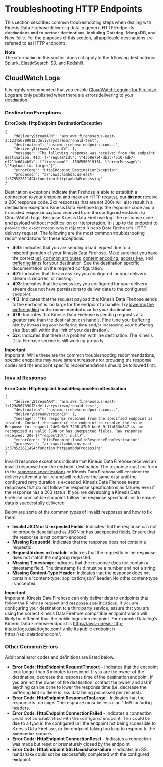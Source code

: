 # Troubleshooting HTTP Endpoints<a name="http_troubleshooting"></a>

This section describes common troubleshooting steps when dealing with Kinesis Data Firehose delivering data to generic HTTP Endpoints destinations and to partner destinations, including Datadog, MongoDB, and New Relic\. For the purposes of this section, all applicable destinations are referred to as HTTP endpoints\. 

**Note**  
The information in this section does not apply to the following destinations: Splunk, ElasticSearch, S3, and Redshift\.

## CloudWatch Logs<a name="cloudwatch_logs"></a>

It is highly recommended that you enable [CloudWatch Logging for Firehose](https://docs.aws.amazon.com/firehose/latest/dev/monitoring-with-cloudwatch-logs.html)\. Logs are only published when there are errors delivering to your destination\.

### Destination Exceptions<a name="destination_exceptions"></a>

**ErrorCode: HttpEndpoint\.DestinationException**

```
{
    "deliveryStreamARN": "arn:aws:firehose:us-east-1:123456789012:deliverystream/ronald-test",
    "destination": "custom.firehose.endpoint.com...",
    "deliveryStreamVersionId": 1,
    "message": "The following response was received from the endpoint destination. 413: {\"requestId\": \"43b8e724-dbac-4510-adb7-ef211c6044b9\", \"timestamp\": 1598556019164, \"errorMessage\": \"Payload too large\"}",
    "errorCode": "HttpEndpoint.DestinationException",
    "processor": "arn:aws:lambda:us-east-1:379522611494:function:httpLambdaProcessing"
}
```

Destination exceptions indicate that Firehose **is** able to establish a connection to your endpoint and make an HTTP request, but **did not** receive a 200 response code\. 2xx responses that are not 200s will also result in a destination exception\. Kinesis Data Firehose logs the response code and a truncated response payload received from the configured endpoint to CloudWatch Logs\. Because Kinesis Data Firehose logs the response code and payload without modification or interpretation, it is up to the endpoint to provide the exact reason why it rejected Kinesis Data Firehose's HTTP delivery request\. The following are the most common troubleshooting recommendations for these exceptions: 
+ **400**: Indicates that you are sending a bad request due to a misconfiguration of your Kinesis Data Firehose\. Make sure that you have the correct [url](https://docs.aws.amazon.com/firehose/latest/APIReference/API_HttpEndpointConfiguration.html#Firehose-Type-HttpEndpointConfiguration-Url), [common attributes](https://docs.aws.amazon.com/firehose/latest/APIReference/API_HttpEndpointRequestConfiguration.html#Firehose-Type-HttpEndpointRequestConfiguration-CommonAttributes), [content encoding](https://docs.aws.amazon.com/firehose/latest/APIReference/API_HttpEndpointRequestConfiguration.html#Firehose-Type-HttpEndpointRequestConfiguration-ContentEncoding), [access key](https://docs.aws.amazon.com/firehose/latest/APIReference/API_HttpEndpointConfiguration.html#Firehose-Type-HttpEndpointConfiguration-AccessKey), and [buffering hints](https://docs.aws.amazon.com/firehose/latest/APIReference/API_HttpEndpointDestinationConfiguration.html#Firehose-Type-HttpEndpointDestinationConfiguration-BufferingHints) for your destination\. See the destination specific documentation on the required configuration\.
+ **401**: Indicates that the access key you configured for your delivery stream is incorrect or missing\.
+ **403**: Indicates that the access key you configured for your delivery stream does not have permissions to deliver data to the configured endpoint\.
+ **413**: Indicates that the request payload that Kinesis Data Firehose sends to the endpoint is too large for the endpoint to handle\. Try [lowering the buffering hint](https://docs.aws.amazon.com/firehose/latest/APIReference/API_HttpEndpointBufferingHints.html#Firehose-Type-HttpEndpointBufferingHints-SizeInMBs) to the recommended size for your destination\. 
+ **429**: Indicates that Kinesis Data Firehose is sending requests at a greater rate than the destination can handle\. Fine tune your buffering hint by increasing your buffering time and/or increasing your buffering size \(but still within the limit of your destination\)\.
+ **5xx**: Indicates that there is a problem with the destination\. The Kinesis Data Firehose service is still working properly\.

**Important**  
Important: While these are the common troubleshooting recommendations, specific endpoints may have different reasons for providing the response codes and the endpoint specific recommendations should be followed first\. 

### Invalid Response<a name="invalid_response"></a>

**ErrorCode: HttpEndpoint\.InvalidResponseFromDestination**

```
{
    "deliveryStreamARN": "arn:aws:firehose:us-east-1:123456789012:deliverystream/ronald-test",
    "destination": "custom.firehose.endpoint.com...",
    "deliveryStreamVersionId": 1,
    "message": "The response received from the specified endpoint is invalid. Contact the owner of the endpoint to resolve the issue. Response for request 2de9e8e9-7296-47b0-bea6-9f17b133d847 is not recognized as valid JSON or has unexpected fields. Raw response received: 200 {\"requestId\": null}",
    "errorCode": "HttpEndpoint.InvalidResponseFromDestination",
    "processor": "arn:aws:lambda:us-east-1:379522611494:function:httpLambdaProcessing"
}
```

Invalid response exceptions indicate that Kinesis Data Firehose received an invalid response from the endpoint destination\. The response must conform to the [response specifications](https://docs.aws.amazon.com/firehose/latest/dev/httpdeliveryrequestresponse.html) or Kinesis Data Firehose will consider the delivery attempt a failure and will redeliver the same data until the configured retry duration is exceeded\. Kinesis Data Firehose treats responses that do not follow the response specifications as failures even if the response has a 200 status\. If you are developing a Kinesis Data Firehose compatible endpoint, follow the response specifications to ensure data is successfully delivered\. 

Below are some of the common types of invalid responses and how to fix them: 
+ **Invalid JSON or Unexpected Fields**: Indicates that the response can not be properly deserialized as JSON or has unexpected fields\. Ensure that the response is not content\-encoded\.
+ **Missing RequestId**: Indicates that the response does not contain a requestId\.
+ **RequestId does not match**: Indicates that the requestId in the response does not match the outgoing requestId\.
+ **Missing Timestamp**: Indicates that the response does not contain a timestamp field\. The timestamp field must be a number and not a string\.
+ **Missing Content\-Type Header**: Indicates that the response does not contain a “content\-type: application/json” header\. No other content\-type is accepted\.

**Important**  
Important: Kinesis Data Firehose can only deliver data to endpoints that follow the Firehose request and [response specifications](https://docs.aws.amazon.com/firehose/latest/dev/httpdeliveryrequestresponse.html)\. If you are configuring your destination to a third party service, ensure that you are using the correct Kinesis Data Firehose compatible endpoint which will likely be different than the public ingestion endpoint\. For example Datadog’s Kinesis Data Firehose endpoint is [https://aws\-kinesis\-http\-intake\.logs\.datadoghq\.com/](http://aws-kinesis-http-intake.logs.datadoghq.com/) while its public endpoint is [https://api\.datadoghq\.com/](https://api.datadoghq.com/)\.

### Other Common Errors<a name="others"></a>

Additional error codes and definitions are listed below\.
+ **Error Code: HttpEndpoint\.RequestTimeout** \- Indicates that the endpoint took longer than 3 minutes to respond\. If you are the owner of the destination, decrease the response time of the destination endpoint\. If you are not the owner of the destination, contact the owner and ask if anything can be done to lower the response time \(i\.e\. decrease the buffering hint so there is less data being processed per request\)\. 
+ **Error Code: HttpEndpoint\.ResponseTooLarge** \- Indicates that the response is too large\. The response must be less than 1 MiB including headers\.
+ **Error Code: HttpEndpoint\.ConnectionFailed** \- Indicates a connection could not be established with the configured endpoint\. This could be due to a typo in the configured url, the endpoint not being accessible to Kinesis Data Firehose, or the endpoint taking too long to respond to the connection request\.
+ **Error Code: HttpEndpoint\.ConnectionReset** \- Indicates a connection was made but reset or prematurely closed by the endpoint\.
+ **Error Code: HttpEndpoint\.SSLHandshakeFailure** \- Indicates an SSL handshake could not be successfully completed with the configured endpoint\.